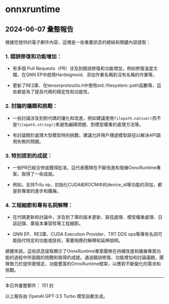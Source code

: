 # onnxruntime

## 2024-06-07 彙整報告

根據您提供的電子郵件內容，這裡是一些重要訊息的總結和關鍵內容提取：



### 1. **錯誤修復和功能增加**：

- 有多個 Pull Requests（PR）涉及到錯誤修復和功能增加，例如修復溫度文檔、在QNN EP中啟用Hardsigmoid、添加作業名稱到沒有名稱的作業等。

- 更新了RE2庫、在tensorprotoutils.h中使用std::filesystem::path函數等，這些都是為了提高代碼的穩定性和功能性。



### 2. **討論的議題和挑戰**：

- 一些討論涉及到對代碼的優化和改進，例如建議使用`filepath.native()`而不是`filepath.string()`來避免編碼問題、對模型權重的處理方法等。

- 有討論關於處理大型模型時的挑戰，建議允許用戶傳遞模型路徑以解決API調用失敗的問題。



### 3. **特別提到的成就**：

- 一些PR已經合併或獲得批准，這代表團隊在不斷改進和發展OnnxRuntime專案，取得了一些成就。

- 例如，支持Trilu op、初始化CUDA和ROCM中的device_id等功能的添加，都是對專案的進步和擴展。



### 4. **工程細節和專有名詞解釋**：

- 在代碼更新和討論中，涉及到了庫的版本更新、路徑處理、模型權重處理、日誌記錄、庫版本兼容性等工程細節。

- QNN EP、RE2庫、CUDA Execution Provider、TRT DDS ops等專有名詞可能指代特定的功能或技術，需要相應的解釋和延伸說明。



總體來說，這些訊息提取顯示了OnnxRuntime專案團隊在持續改進和擴展專案功能的過程中所面臨的挑戰和取得的成就。通過錯誤修復、功能增加和討論議題，團隊致力於提供更穩定、功能豐富的OnnxRuntime框架，以應對不斷變化的需求和挑戰。



---



本日共彙整郵件： 151 封



以上報告由 OpenAI GPT-3.5 Turbo 模型自動生成。